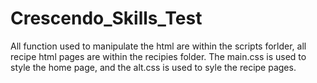 # Crescendo_Skills_Test
All function used to manipulate the html are within the scripts forlder, all recipe html pages are within the recipies folder.  The main.css is used to style the home page, and the alt.css is used to syle the recipe pages.
